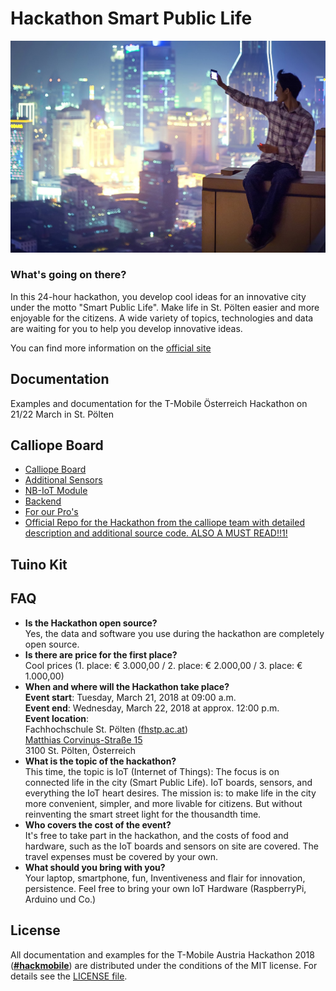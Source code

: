 # Hackathon Smart Public Life

![Hackathon Smart Public Life](assets/hackathon_banner.jpg)


### What's going on there?
In this 24-hour hackathon, you develop cool ideas for an innovative city under the motto "Smart Public Life". Make life in St. Pölten easier and more enjoyable for the citizens. A wide variety of topics, technologies and data are waiting for you to help you develop innovative ideas.

You can find more information on the [official site](https://business.t-mobile.at/kleinunternehmen/events/hackathon-smartpubliclife.php)


## Documentation
Examples and documentation for the T-Mobile Österreich Hackathon on 21/22 March in St. Pölten

## Calliope Board
* [Calliope Board](documentation/calliope.md)
* [Additional Sensors](documentation/sensors.md)
* [NB-IoT Module](documentation/nb-iot.md)
* [Backend](documentation/backend.md)
* [For our Pro's](documentation/install_yotta.md)
* [Official Repo for the Hackathon from the calliope team with detailed description and additional source code. ALSO A MUST READ!!1!](https://github.com/ubirch/telekom-nbiot-hackathon-2017)

## Tuino Kit

## FAQ
* **Is the Hackathon open source?**  
  Yes, the data and software you use during the hackathon are completely open source.  
* **Is there are price for the first place?**  
  Cool prices (1. place: € 3.000,00 / 2. place: € 2.000,00 / 3. place: € 1.000,00)
* **When and where will the Hackathon take place?**  
  **Event start**: Tuesday, March 21, 2018 at 09:00 a.m.  
  **Event end**: Wednesday, March 22, 2018 at approx. 12:00 p.m.  
  **Event location**:  
  Fachhochschule St. Pölten ([fhstp.ac.at](https://fhstp.ac.at))  
  [Matthias Corvinus-Straße 15](https://goo.gl/vMRoXt)  
  3100 St. Pölten, Österreich
* **What is the topic of the hackathon?**  
  This time, the topic is IoT (Internet of Things): The focus is on connected life in the city (Smart Public Life). IoT boards, sensors, and everything the IoT heart desires. The mission is: to make life in the city more convenient, simpler, and more livable for citizens. But without reinventing the smart street light for the thousandth time.
* **Who covers the cost of the event?**  
  It's free to take part in the hackathon, and the costs of food and hardware, such as the IoT boards and sensors on site are covered. The travel expenses must be covered by your own.
* **What should you bring with you?**  
  Your laptop, smartphone, fun, Inventiveness and flair for innovation, persistence. Feel free to bring your own IoT Hardware (RaspberryPi, Arduino und Co.)

## License
All documentation and examples for the T-Mobile Austria Hackathon 2018 ([**#hackmobile**](https://twitter.com/hashtag/hackmobile)) are distributed under the conditions of the MIT license. For details see the [LICENSE file](LICENSE).
